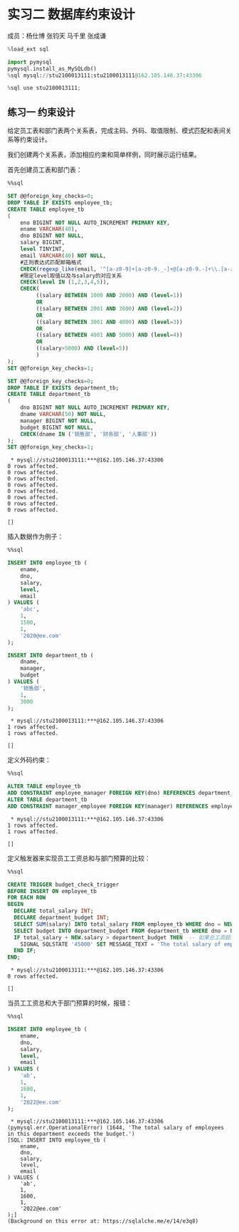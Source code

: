 # 实习二 数据库约束设计

成员：杨仕博 张钧天 马千里 张成谦 

```python
%load_ext sql
```


```python
import pymysql 
pymysql.install_as_MySQLdb()
%sql mysql://stu2100013111:stu2100013111@162.105.146.37:43306
```


```python
%sql use stu2100013111;
```
## 练习一 约束设计

给定员工表和部门表两个关系表，完成主码、外码、取值限制、模式匹配和表间关系等约束设计。

我们创建两个关系表，添加相应约束和简单样例，同时展示运行结果。

首先创建员工表和部门表：



```sql
%%sql

SET @@foreign_key_checks=0;
DROP TABLE IF EXISTS employee_tb;
CREATE TABLE employee_tb
(
    eno BIGINT NOT NULL AUTO_INCREMENT PRIMARY KEY,
    ename VARCHAR(40),
    dno BIGINT NOT NULL,
    salary BIGINT,
    level TINYINT,
    email VARCHAR(40) NOT NULL,
    #正则表达式匹配邮箱格式
    CHECK(regexp_like(email, '^[a-z0-9]+[a-z0-9._-]+@[a-z0-9.-]+\\.[a-z]{2,4}$')),
    #限定level取值以及与salary的对应关系
    CHECK(level IN (1,2,3,4,5)),
    CHECK(
         ((salary BETWEEN 1000 AND 2000) AND (level=1))
         OR
         ((salary BETWEEN 2001 AND 3000) AND (level=2))
         OR
         ((salary BETWEEN 3001 AND 4000) AND (level=3))
         OR
         ((salary BETWEEN 4001 AND 5000) AND (level=4))
         OR
         ((salary>5000) AND (level=5))
         )
);
SET @@foreign_key_checks=1;

SET @@foreign_key_checks=0;
DROP TABLE IF EXISTS department_tb;
CREATE TABLE department_tb
(
    dno BIGINT NOT NULL AUTO_INCREMENT PRIMARY KEY,
    dname VARCHAR(50) NOT NULL,
    manager BIGINT NOT NULL,
    budget BIGINT NOT NULL,
    CHECK(dname IN ('销售部', '财务部', '人事部'))
);
SET @@foreign_key_checks=1;
```

     * mysql://stu2100013111:***@162.105.146.37:43306
    0 rows affected.
    0 rows affected.
    0 rows affected.
    0 rows affected.
    0 rows affected.
    0 rows affected.
    0 rows affected.
    0 rows affected.

    []




插入数据作为例子：


```sql
%%sql

INSERT INTO employee_tb (
    ename,
    dno,
    salary,
    level,
    email
) VALUES (
    'abc', 
    1, 
    1500,
    1,
    '2020@ee.com'
);

INSERT INTO department_tb (
    dname,
    manager,
    budget
) VALUES (
    '销售部', 
    1, 
    3000
);
```

     * mysql://stu2100013111:***@162.105.146.37:43306
    1 rows affected.
    1 rows affected.

    []




定义外码约束：


```sql
%%sql

ALTER TABLE employee_tb
ADD CONSTRAINT employee_manager FOREIGN KEY(dno) REFERENCES department_tb(dno);
ALTER TABLE department_tb
ADD CONSTRAINT manager_employee FOREIGN KEY(manager) REFERENCES employee_tb(eno);
```

     * mysql://stu2100013111:***@162.105.146.37:43306
    1 rows affected.
    1 rows affected.

    []





定义触发器来实现员工工资总和与部门预算的比较：



```sql
%%sql

CREATE TRIGGER budget_check_trigger
BEFORE INSERT ON employee_tb
FOR EACH ROW
BEGIN
  DECLARE total_salary INT;
  DECLARE department_budget INT;
  SELECT SUM(salary) INTO total_salary FROM employee_tb WHERE dno = NEW.dno;  -- 计算该部门所有员工的salary总和
  SELECT budget INTO department_budget FROM department_tb WHERE dno = NEW.dno;  -- 获取该部门的budget
  IF total_salary + NEW.salary > department_budget THEN  -- 如果总工资超过预算，则阻止插入操作
    SIGNAL SQLSTATE '45000' SET MESSAGE_TEXT = 'The total salary of employees in this department exceeds the budget.';
  END IF;
END;
```

     * mysql://stu2100013111:***@162.105.146.37:43306
    0 rows affected.

    []




当员工工资总和大于部门预算的时候，报错：



```sql
%%sql

INSERT INTO employee_tb (
    ename,
    dno,
    salary,
    level,
    email
) VALUES (
    'ab', 
    1, 
    1600,
    1,
    '2022@ee.com'
);
```

     * mysql://stu2100013111:***@162.105.146.37:43306
    (pymysql.err.OperationalError) (1644, 'The total salary of employees in this department exceeds the budget.')
    [SQL: INSERT INTO employee_tb (
        ename,
        dno,
        salary,
        level,
        email
    ) VALUES (
        'ab', 
        1, 
        1600,
        1,
        '2022@ee.com'
    );]
    (Background on this error at: https://sqlalche.me/e/14/e3q8)

